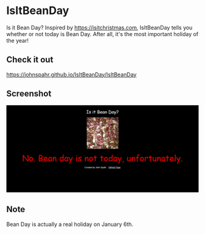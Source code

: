 # IsItBeanDay
Is it Bean Day? Inspired by https://isitchristmas.com, IsItBeanDay tells you whether or not today is Bean Day. After all, it's the most important holiday of the year!

## Check it out
https://johnspahr.github.io/IsItBeanDay/IsItBeanDay

## Screenshot
![Screenshot](https://github.com/JohnSpahr/IsItBeanDay/blob/master/BeanDay.PNG?raw=true)

## Note
Bean Day is actually a real holiday on January 6th.
